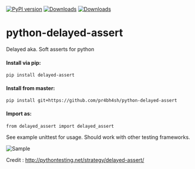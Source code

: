 [![PyPI version](https://badge.fury.io/py/delayed-assert.svg)](https://badge.fury.io/py/delayed-assert)
[![Downloads](https://pepy.tech/badge/delayed-assert)](https://pepy.tech/project/delayed-assert)
[![Downloads](https://pepy.tech/badge/delayed-assert/month)](https://pepy.tech/project/delayed-assert)
# python-delayed-assert

Delayed aka. Soft asserts for python

#### Install via pip:
    pip install delayed-assert 
    
#### Install from master:
    pip install git+https://github.com/pr4bh4sh/python-delayed-assert

#### Import as:

    from delayed_assert import delayed_assert

See example unittest for usage. Should work with other testing frameworks.

![Sample](https://github.com/pr4bh4sh/python-delayed-assert/raw/colorise-output/sample.jpg)


Credit : <http://pythontesting.net/strategy/delayed-assert/>
